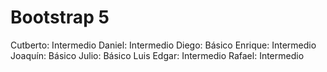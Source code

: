 # Bootstrap 5

Cutberto: Intermedio
Daniel: Intermedio
Diego: Básico
Enrique: Intermedio
Joaquín: Básico
Julio: Básico
Luis Edgar: Intermedio
Rafael: Intermedio